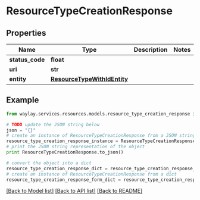 # ResourceTypeCreationResponse


## Properties

Name | Type | Description | Notes
------------ | ------------- | ------------- | -------------
**status_code** | **float** |  | 
**uri** | **str** |  | 
**entity** | [**ResourceTypeWithIdEntity**](ResourceTypeWithIdEntity.md) |  | 

## Example

```python
from waylay.services.resources.models.resource_type_creation_response import ResourceTypeCreationResponse

# TODO update the JSON string below
json = "{}"
# create an instance of ResourceTypeCreationResponse from a JSON string
resource_type_creation_response_instance = ResourceTypeCreationResponse.from_json(json)
# print the JSON string representation of the object
print ResourceTypeCreationResponse.to_json()

# convert the object into a dict
resource_type_creation_response_dict = resource_type_creation_response_instance.to_dict()
# create an instance of ResourceTypeCreationResponse from a dict
resource_type_creation_response_form_dict = resource_type_creation_response.from_dict(resource_type_creation_response_dict)
```
[[Back to Model list]](../README.md#documentation-for-models) [[Back to API list]](../README.md#documentation-for-api-endpoints) [[Back to README]](../README.md)


